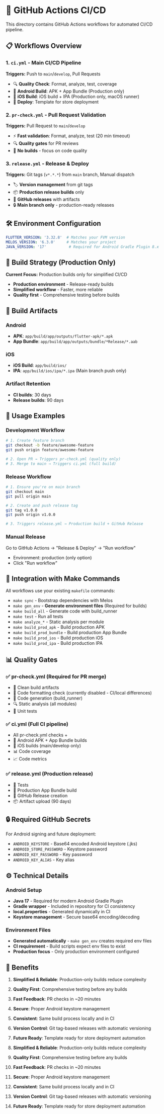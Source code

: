 # 🔄 GitHub Actions CI/CD

This directory contains GitHub Actions workflows for automated CI/CD pipeline.

## 📋 Workflows Overview

### 1. **`ci.yml`** - Main CI/CD Pipeline  
**Triggers:** Push to `main`/`develop`, Pull Requests
- 🔍 **Quality Check**: Format, analyze, test, coverage
- 🤖 **Android Build**: APK + App Bundle (Production only)
- 🍎 **iOS Build**: iOS build + IPA (Production only, macOS runner)
- 🚀 **Deploy**: Template for store deployment

### 2. **`pr-check.yml`** - Pull Request Validation
**Triggers:** Pull Request to `main`/`develop`
- ⚡ **Fast validation**: Format, analyze, test (20 min timeout)
- 🔍 **Quality gates** for PR reviews
- 🧹 **No builds** - focus on code quality

### 3. **`release.yml`** - Release & Deploy
**Triggers:** Git tags (`v*.*.*`) from `main` branch, Manual dispatch
- 🏷️ **Version management** from git tags
- 📦 **Production release builds** only
- 📝 **GitHub releases** with artifacts
- 🔒 **Main branch only** - production-ready releases

## 🛠️ Environment Configuration

```yaml
FLUTTER_VERSION: '3.32.8'  # Matches your FVM version
MELOS_VERSION: '6.3.0'     # Matches your project
JAVA_VERSION: '17'          # Required for Android Gradle Plugin 8.x
```

## 🎯 Build Strategy (Production Only)

**Current Focus:** Production builds only for simplified CI/CD
- **Production environment** - Release-ready builds
- **Simplified workflow** - Faster, more reliable
- **Quality first** - Comprehensive testing before builds

## 📱 Build Artifacts

### Android
- **APK**: `app/build/app/outputs/flutter-apk/*.apk`
- **App Bundle**: `app/build/app/outputs/bundle/*Release/*.aab`

### iOS  
- **iOS Build**: `app/build/ios/`
- **IPA**: `app/build/ios/ipa/*.ipa` (Main branch push only)

### Artifact Retention
- **CI builds**: 30 days
- **Release builds**: 90 days

## 🚀 Usage Examples

### Development Workflow
```bash
# 1. Create feature branch
git checkout -b feature/awesome-feature
git push origin feature/awesome-feature

# 2. Open PR → Triggers pr-check.yml (quality only)
# 3. Merge to main → Triggers ci.yml (full build)
```

### Release Workflow
```bash
# 1. Ensure you're on main branch
git checkout main
git pull origin main

# 2. Create and push release tag
git tag v1.0.0
git push origin v1.0.0

# 3. Triggers release.yml → Production build + GitHub Release
```

### Manual Release
Go to GitHub Actions → "Release & Deploy" → "Run workflow"
- Environment: production (only option)
- Click "Run workflow"

## 🔧 Integration with Make Commands

All workflows use your existing `makefile` commands:
- `make sync` - Bootstrap dependencies with Melos
- `make gen_env` - **Generate environment files** (Required for builds)
- `make build_all` - Generate code with build_runner
- `make test` - Run all tests
- `make analyze_*` - Static analysis per module
- `make build_prod_apk` - Build production APK
- `make build_prod_bundle` - Build production App Bundle
- `make build_prod_ios` - Build production iOS
- `make build_prod_ipa` - Build production IPA

## 📊 Quality Gates

### ✅ pr-check.yml (Required for PR merge)
- 🧹 Clean build artifacts
- 🎨 Code formatting check (currently disabled - CI/local differences)
- 🔨 Code generation (build_runner)
- 🔍 Static analysis (all modules)
- 🧪 Unit tests

### ✅ ci.yml (Full CI pipeline)
- All pr-check.yml checks +
- 🤖 Android APK + App Bundle builds
- 🍎 iOS builds (main/develop only)
- 📊 Code coverage
- 📈 Code metrics

### ✅ release.yml (Production release)
- 🧪 Tests
- 🔨 Production App Bundle build
- 📝 GitHub Release creation
- 📦 Artifact upload (90 days)

## 🔒 Required GitHub Secrets

For Android signing and future deployment:
- `ANDROID_KEYSTORE` - Base64 encoded Android keystore (.jks)
- `ANDROID_STORE_PASSWORD` - Keystore password
- `ANDROID_KEY_PASSWORD` - Key password  
- `ANDROID_KEY_ALIAS` - Key alias

## ⚙️ Technical Details

### Android Setup
- **Java 17** - Required for modern Android Gradle Plugin
- **Gradle wrapper** - Included in repository for CI consistency
- **local.properties** - Generated dynamically in CI
- **Keystore management** - Secure base64 encoding/decoding

### Environment Files
- **Generated automatically** - `make gen_env` creates required env files
- **CI requirement** - Build scripts expect env files to exist
- **Production focus** - Only production environment configured

## 🎉 Benefits

1. **Simplified & Reliable**: Production-only builds reduce complexity
2. **Quality First**: Comprehensive testing before any builds
3. **Fast Feedback**: PR checks in ~20 minutes
4. **Secure**: Proper Android keystore management
5. **Consistent**: Same build process locally and in CI
6. **Version Control**: Git tag-based releases with automatic versioning
7. **Future Ready**: Template ready for store deployment automation

1. **Simplified & Reliable**: Production-only builds reduce complexity
2. **Quality First**: Comprehensive testing before any builds
3. **Fast Feedback**: PR checks in ~20 minutes
4. **Secure**: Proper Android keystore management
5. **Consistent**: Same build process locally and in CI
6. **Version Control**: Git tag-based releases with automatic versioning
7. **Future Ready**: Template ready for store deployment automation